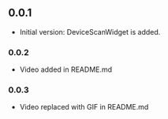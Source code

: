 ## 0.0.1

* Initial version: DeviceScanWidget is added.

### 0.0.2

* Video added in README.md

### 0.0.3

* Video replaced with GIF in README.md
